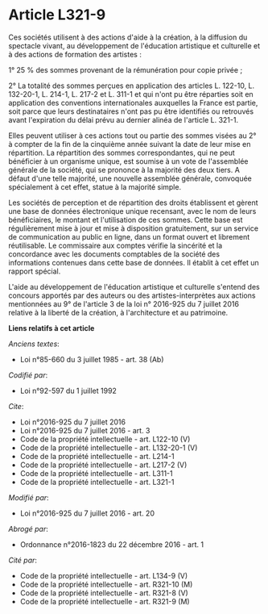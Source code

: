# Article L321-9

Ces sociétés utilisent à des actions d'aide à la création, à la diffusion du spectacle vivant, au développement de
l'éducation artistique et culturelle et à des actions de formation des artistes : 

1° 25 % des sommes provenant de la rémunération pour copie privée ; 

2° La totalité des sommes perçues en application des articles L. 122-10, L. 132-20-1, L. 214-1, L. 217-2 et L. 311-1 et qui
n'ont pu être réparties soit en application des conventions internationales auxquelles la France est partie, soit parce que
leurs destinataires n'ont pas pu être identifiés ou retrouvés avant l'expiration du délai prévu au dernier alinéa de
l'article L. 321-1. 

Elles peuvent utiliser à ces actions tout ou partie des sommes visées au 2° à compter de la fin de la cinquième année suivant
la date de leur mise en répartition. La répartition des sommes correspondantes, qui ne peut bénéficier à un organisme unique,
est soumise à un vote de l'assemblée générale de la société, qui se prononce à la majorité des deux tiers. A défaut d'une
telle majorité, une nouvelle assemblée générale, convoquée spécialement à cet effet, statue à la majorité simple. 

Les sociétés de perception et de répartition des droits établissent et gèrent une base de données électronique unique
recensant, avec le nom de leurs bénéficiaires, le montant et l'utilisation de ces sommes. Cette base est régulièrement mise à
jour et mise à disposition gratuitement, sur un service de communication au public en ligne, dans un format ouvert et
librement réutilisable. Le commissaire aux comptes vérifie la sincérité et la concordance avec les documents comptables de la
société des informations contenues dans cette base de données. Il établit à cet effet un rapport spécial. 

L'aide au développement de l'éducation artistique et culturelle s'entend des concours apportés par des auteurs ou des
artistes-interprètes aux actions mentionnées au 9° de l'article 3 de la loi n° 2016-925 du 7 juillet 2016 relative à la
liberté de la création, à l'architecture et au patrimoine.

**Liens relatifs à cet article**

_Anciens textes_:

  - Loi n°85-660 du 3 juillet 1985 - art. 38 (Ab)

_Codifié par_:

  - Loi n°92-597 du 1 juillet 1992

_Cite_:

  - Loi n°2016-925 du 7 juillet 2016
  - Loi n°2016-925 du 7 juillet 2016 - art. 3
  - Code de la propriété intellectuelle - art. L122-10 (V)
  - Code de la propriété intellectuelle - art. L132-20-1 (V)
  - Code de la propriété intellectuelle - art. L214-1
  - Code de la propriété intellectuelle - art. L217-2 (V)
  - Code de la propriété intellectuelle - art. L311-1
  - Code de la propriété intellectuelle - art. L321-1

_Modifié par_:

  - Loi n°2016-925 du 7 juillet 2016 - art. 20

_Abrogé par_:

  - Ordonnance n°2016-1823 du 22 décembre 2016 - art. 1

_Cité par_:

  - Code de la propriété intellectuelle - art. L134-9 (V)
  - Code de la propriété intellectuelle - art. R321-10 (M)
  - Code de la propriété intellectuelle - art. R321-8 (V)
  - Code de la propriété intellectuelle - art. R321-9 (M)

